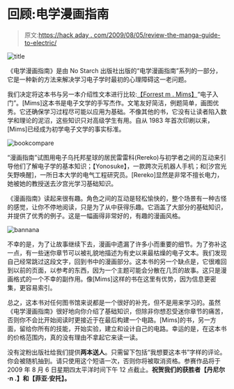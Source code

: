 # 回顾:电学漫画指南

> 原文:[https://hack aday . com/2009/08/05/review-the-manga-guide-to-electric/](https://hackaday.com/2009/08/05/review-the-manga-guide-to-electricity/)

![title](../Images/cb538aa4250995725f1a5106807a990d.png "title")

《电学漫画指南》是由 No Starch 出版社出版的“电学漫画指南”系列的一部分，它是一种新的方法来解决学习电子学时最初的心理障碍这一老问题。

我们决定将这本书与另一本介绍性文本进行比较:[【Forrest m . Mims】](http://www.amazon.com/Getting-Started-Electronics-Forrest-Mims/dp/0945053282)“电子入门”。[Mims]这本书是电子文学的手写杰作。文笔友好简洁，例题简单，画图优秀。它还确保学习过程尽可能以应用为基础。不像其他的书，它没有让读者陷入数学和理论的泥沼，这些知识只对高级学生有用。自从 1983 年首次印刷以来，[Mims]已经成为初学电子文学的事实标准。

![bookcompare](../Images/021dd18de8940edc88b5066bcc943b90.png "bookcompare")

“漫画指南”试图用电子乌托邦星球的居民雷雷科(Rereko)与初学者之间的互动来引导他们了解电子学的基本知识；【Yonosuke】，一款跨次元机器人手机；和[汐宫光矢野唤醒]，一所日本大学的电气工程研究员。[Rereko]显然是非常不擅长电力，她被她的教授送去汐宫光学习基础知识。

《漫画指南》读起来很有趣。角色之间的互动是轻松愉快的，整个场景有一种古怪的感觉，让你不停地阅读，只是为了从中获得乐趣。它涵盖了大部分的基础知识，并提供了优秀的例子。这是一幅画得非常好的，有趣的漫画风格。

![bannana](../Images/18d30c0ff6cfe76f085c3fde7193b7a9.png "bannana")

不幸的是，为了让故事继续下去，漫画中遗漏了许多小而重要的细节。为了弥补这一点，有一些迷你章节可以被礼貌地描述为有史以来最枯燥的电子文本。我们发现自己经常跳过这段文字，回到书中的漫画部分。这本书的另一个缺点是，它很难回到以前的页面，以参考的东西，因为一个主题可能会分散在几页的故事。这只是漫画格式的一个不幸的副作用。像[Mims]这样的书在这里有优势，因为信息更密集，更容易索引。

总之，这本书对任何图书馆来说都是一个很好的补充，但不是用来学习的。虽然《电学漫画指南》很好地向你介绍了基础知识，但除非你想忍受迷你章节的痛苦，否则你不会比开始阅读时更接近于在最后构建一个电路。[Mims]的书，另一方面，留给你所有的技能，开始实验，建立和设计自己的电路。幸运的是，在这本书的价格范围内，真的没有理由不拿起它来读一读。

没有淀粉出版社给我们提供**两本送人**。只需留下包括“我想要这本书”字样的评论。你会被随机抽到。请只使用这个短语一次，否则你将被取消资格。参赛作品将于 2009 年 8 月 6 日星期四太平洋时间下午 12 点截止。**祝贺我们的获胜者【丹尼尔·n .】和【菲亚·安托】。**